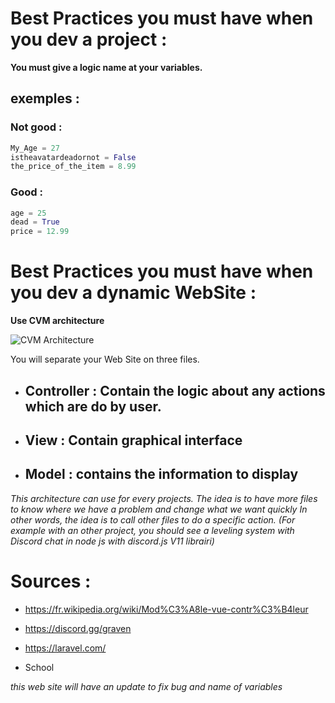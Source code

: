 # Best Practices you must have when you dev a project : 

__**You must give a logic name at your variables.**__

## exemples :

### Not good :
```python
My_Age = 27
istheavatardeadornot = False
the_price_of_the_item = 8.99
``` 
### Good :
```python
age = 25
dead = True
price = 12.99
```

# Best Practices you must have when you dev a dynamic WebSite : 

**__Use CVM architecture__**

![CVM Architecture](https://upload.wikimedia.org/wikipedia/commons/thumb/6/63/ModeleMVC.png/555px-ModeleMVC.png)

You will separate your Web Site on three files. 

* ##  Controller : Contain the logic about any actions which are do by user.

* ##  View : Contain graphical interface

* ##  Model : contains the information to display

*This architecture can use for every projects. The idea is to have more files to know where we have a problem and change what we want quickly
In other words, the idea is to call other files to do a specific action. (For example with an other project, you should see a leveling system with Discord chat in node js with discord.js V11 librairi)* 


# Sources : 

* https://fr.wikipedia.org/wiki/Mod%C3%A8le-vue-contr%C3%B4leur

* https://discord.gg/graven

* https://laravel.com/

* School


*this web site will have an update to fix bug and name of variables*
